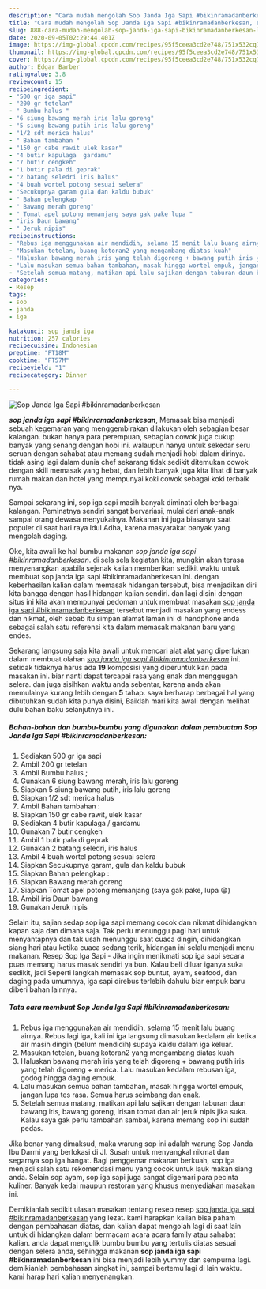 ```yaml
---
description: "Cara mudah mengolah Sop Janda Iga Sapi #bikinramadanberkesan, Lezat Sekali"
title: "Cara mudah mengolah Sop Janda Iga Sapi #bikinramadanberkesan, Lezat Sekali"
slug: 888-cara-mudah-mengolah-sop-janda-iga-sapi-bikinramadanberkesan-lezat-sekali
date: 2020-09-05T02:29:44.401Z
image: https://img-global.cpcdn.com/recipes/95f5ceea3cd2e748/751x532cq70/sop-janda-iga-sapi-bikinramadanberkesan-foto-resep-utama.jpg
thumbnail: https://img-global.cpcdn.com/recipes/95f5ceea3cd2e748/751x532cq70/sop-janda-iga-sapi-bikinramadanberkesan-foto-resep-utama.jpg
cover: https://img-global.cpcdn.com/recipes/95f5ceea3cd2e748/751x532cq70/sop-janda-iga-sapi-bikinramadanberkesan-foto-resep-utama.jpg
author: Edgar Barber
ratingvalue: 3.8
reviewcount: 15
recipeingredient:
- "500 gr iga sapi"
- "200 gr tetelan"
- " Bumbu halus "
- "6 siung bawang merah iris lalu goreng"
- "5 siung bawang putih iris lalu goreng"
- "1/2 sdt merica halus"
- " Bahan tambahan "
- "150 gr cabe rawit ulek kasar"
- "4 butir kapulaga  gardamu"
- "7 butir cengkeh"
- "1 butir pala di geprak"
- "2 batang seledri iris halus"
- "4 buah wortel potong sesuai selera"
- "Secukupnya garam gula dan kaldu bubuk"
- " Bahan pelengkap "
- " Bawang merah goreng"
- " Tomat apel potong memanjang saya gak pake lupa "
- "iris Daun bawang"
- " Jeruk nipis"
recipeinstructions:
- "Rebus iga menggunakan air mendidih, selama 15 menit lalu buang airnya. Rebus lagi iga, kali ini iga langsung dimasukan kedalam air ketika air masih dingin (belum mendidih) supaya kaldu dalam iga keluar."
- "Masukan tetelan, buang kotoran2 yang mengambang diatas kuah"
- "Haluskan bawang merah iris yang telah digoreng + bawang putih iris yang telah digoreng + merica. Lalu masukan kedalam rebusan iga, godog hingga daging empuk."
- "Lalu masukan semua bahan tambahan, masak hingga wortel empuk, jangan lupa tes rasa. Semua harus seimbang dan enak."
- "Setelah semua matang, matikan api lalu sajikan dengan taburan daun bawang iris, bawang goreng, irisan tomat dan air jeruk nipis jika suka. Kalau saya gak perlu tambahan sambal, karena memang sop ini sudah pedas."
categories:
- Resep
tags:
- sop
- janda
- iga

katakunci: sop janda iga 
nutrition: 257 calories
recipecuisine: Indonesian
preptime: "PT18M"
cooktime: "PT57M"
recipeyield: "1"
recipecategory: Dinner

---
```



![Sop Janda Iga Sapi #bikinramadanberkesan](https://img-global.cpcdn.com/recipes/95f5ceea3cd2e748/751x532cq70/sop-janda-iga-sapi-bikinramadanberkesan-foto-resep-utama.jpg)

<b><i>sop janda iga sapi #bikinramadanberkesan</i></b>, Memasak bisa menjadi sebuah kegemaran yang menggembirakan dilakukan oleh sebagian besar kalangan. bukan hanya para perempuan, sebagian cowok juga cukup banyak yang senang dengan hobi ini. walaupun hanya untuk sekedar seru seruan dengan sahabat atau memang sudah menjadi hobi dalam dirinya. tidak asing lagi dalam dunia chef sekarang tidak sedikit ditemukan cowok dengan skill memasak yang hebat, dan lebih banyak juga kita lihat di banyak rumah makan dan hotel yang mempunyai koki cowok sebagai koki terbaik nya.

Sampai sekarang ini, sop iga sapi masih banyak diminati oleh berbagai kalangan. Peminatnya sendiri sangat bervariasi, mulai dari anak-anak sampai orang dewasa menyukainya. Makanan ini juga biasanya saat populer di saat hari raya Idul Adha, karena masyarakat banyak yang mengolah daging.

Oke, kita awali ke hal bumbu makanan <i>sop janda iga sapi #bikinramadanberkesan</i>. di sela sela kegiatan kita, mungkin akan terasa menyenangkan apabila sejenak kalian memberikan sedikit waktu untuk membuat sop janda iga sapi #bikinramadanberkesan ini. dengan keberhasilan kalian dalam memasak hidangan tersebut, bisa menjadikan diri kita bangga dengan hasil hidangan kalian sendiri. dan lagi disini dengan situs ini kita akan mempunyai pedoman untuk membuat masakan <u>sop janda iga sapi #bikinramadanberkesan</u> tersebut menjadi masakan yang endess dan nikmat, oleh sebab itu simpan alamat laman ini di handphone anda sebagai salah satu referensi kita dalam memasak makanan baru yang endes.


Sekarang langsung saja kita awali untuk mencari alat alat yang diperlukan dalam membuat olahan <u><i>sop janda iga sapi #bikinramadanberkesan</i></u> ini. setidak tidaknya harus ada <b>19</b> komposisi yang diperuntuk kan pada masakan ini. biar nanti dapat tercapai rasa yang enak dan menggugah selera. dan juga sisihkan waktu anda sebentar, karena anda akan memulainya kurang lebih dengan <b>5</b> tahap. saya berharap berbagai hal yang dibutuhkan sudah kita punya disini, Baiklah mari kita awali dengan melihat dulu bahan baku selanjutnya ini.

<!--inarticleads1-->

##### Bahan-bahan dan bumbu-bumbu yang digunakan dalam pembuatan Sop Janda Iga Sapi #bikinramadanberkesan:

1. Sediakan 500 gr iga sapi
1. Ambil 200 gr tetelan
1. Ambil  Bumbu halus ;
1. Gunakan 6 siung bawang merah, iris lalu goreng
1. Siapkan 5 siung bawang putih, iris lalu goreng
1. Siapkan 1/2 sdt merica halus
1. Ambil  Bahan tambahan :
1. Siapkan 150 gr cabe rawit, ulek kasar
1. Sediakan 4 butir kapulaga / gardamu
1. Gunakan 7 butir cengkeh
1. Ambil 1 butir pala di geprak
1. Gunakan 2 batang seledri, iris halus
1. Ambil 4 buah wortel potong sesuai selera
1. Siapkan Secukupnya garam, gula dan kaldu bubuk
1. Siapkan  Bahan pelengkap :
1. Siapkan  Bawang merah goreng
1. Siapkan  Tomat apel potong memanjang (saya gak pake, lupa 😁)
1. Ambil iris Daun bawang
1. Gunakan  Jeruk nipis


Selain itu, sajian sedap sop iga sapi memang cocok dan nikmat dihidangkan kapan saja dan dimana saja. Tak perlu menunggu pagi hari untuk menyantapnya dan tak usah menunggu saat cuaca dingin, dihidangkan siang hari atau ketika cuaca sedang terik, hidangan ini selalu menjadi menu makanan. Resep Sop Iga Sapi - Jika ingin menikmati sop iga sapi secara puas memang harus masak sendiri ya bun. Kalau beli diluar iganya suka sedikit, jadi Seperti langkah memasak sop buntut, ayam, seafood, dan daging pada umumnya, iga sapi direbus terlebih dahulu biar empuk baru diberi bahan lainnya. 

<!--inarticleads2-->

##### Tata cara membuat Sop Janda Iga Sapi #bikinramadanberkesan:

1. Rebus iga menggunakan air mendidih, selama 15 menit lalu buang airnya. Rebus lagi iga, kali ini iga langsung dimasukan kedalam air ketika air masih dingin (belum mendidih) supaya kaldu dalam iga keluar.
1. Masukan tetelan, buang kotoran2 yang mengambang diatas kuah
1. Haluskan bawang merah iris yang telah digoreng + bawang putih iris yang telah digoreng + merica. Lalu masukan kedalam rebusan iga, godog hingga daging empuk.
1. Lalu masukan semua bahan tambahan, masak hingga wortel empuk, jangan lupa tes rasa. Semua harus seimbang dan enak.
1. Setelah semua matang, matikan api lalu sajikan dengan taburan daun bawang iris, bawang goreng, irisan tomat dan air jeruk nipis jika suka. Kalau saya gak perlu tambahan sambal, karena memang sop ini sudah pedas.


Jika benar yang dimaksud, maka warung sop ini adalah warung Sop Janda Ibu Darmi yang berlokasi di Jl. Susah untuk menyangkal nikmat dan segarnya sop iga hangat. Bagi penggemar makanan berkuah, sop iga menjadi salah satu rekomendasi menu yang cocok untuk lauk makan siang anda. Selain sop ayam, sop iga sapi juga sangat digemari para pecinta kuliner. Banyak kedai maupun restoran yang khusus menyediakan masakan ini. 

Demikianlah sedikit ulasan masakan tentang resep resep <u>sop janda iga sapi #bikinramadanberkesan</u> yang lezat. kami harapkan kalian bisa paham dengan pembahasan diatas, dan kalian dapat mengolah lagi di saat lain untuk di hidangkan dalam bermacam acara acara family atau sahabat kalian. anda dapat mengulik bumbu bumbu yang tertulis diatas sesuai dengan selera anda, sehingga makanan <b>sop janda iga sapi #bikinramadanberkesan</b> ini bisa menjadi lebih yummy dan sempurna lagi. demikianlah pembahasan singkat ini, sampai bertemu lagi di lain waktu. kami harap hari kalian menyenangkan.
